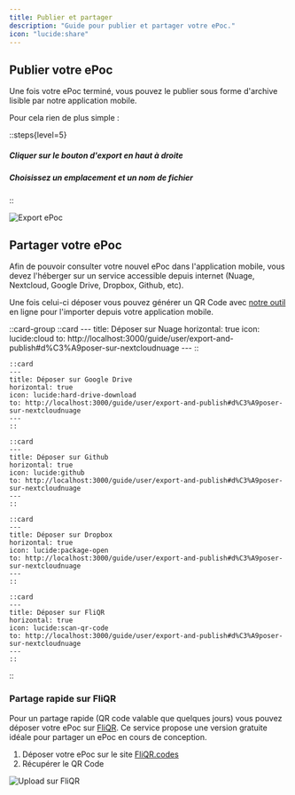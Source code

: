 ```yaml
---
title: Publier et partager
description: "Guide pour publier et partager votre ePoc."
icon: "lucide:share"
---
```


## Publier votre ePoc

Une fois votre ePoc terminé, vous pouvez le publier sous forme d'archive lisible par notre application mobile.

Pour cela rien de plus simple :

::steps{level=5}
##### Cliquer sur le bouton d'export en haut à droite
##### Choisissez un emplacement et un nom de fichier
::
<!-- 1. Cliquer sur le bouton d'export en haut à droite
2. Choisisez un emplacement et un nom de fichier -->

![Export ePoc](/images/export-epoc.gif)


## Partager votre ePoc

Afin de pouvoir consulter votre nouvel ePoc dans l'application mobile, vous devez l'héberger sur un service accessible
depuis internet (Nuage, Nextcloud, Google Drive, Dropbox, Github, etc).

Une fois celui-ci déposer vous pouvez générer un QR Code avec [notre outil](../../qr-code-generator/index.md) en ligne pour l'importer depuis votre application mobile.

::card-group
    ::card
    ---
    title: Déposer sur Nuage
    horizontal: true
    icon: lucide:cloud
    to: http://localhost:3000/guide/user/export-and-publish#d%C3%A9poser-sur-nextcloudnuage
    ---
    ::

    ::card
    ---
    title: Déposer sur Google Drive
    horizontal: true
    icon: lucide:hard-drive-download
    to: http://localhost:3000/guide/user/export-and-publish#d%C3%A9poser-sur-nextcloudnuage
    ---
    ::

    ::card
    ---
    title: Déposer sur Github
    horizontal: true
    icon: lucide:github
    to: http://localhost:3000/guide/user/export-and-publish#d%C3%A9poser-sur-nextcloudnuage
    ---
    ::

    ::card
    ---
    title: Déposer sur Dropbox
    horizontal: true
    icon: lucide:package-open
    to: http://localhost:3000/guide/user/export-and-publish#d%C3%A9poser-sur-nextcloudnuage
    ---
    ::

    ::card
    ---
    title: Déposer sur FliQR
    horizontal: true
    icon: lucide:scan-qr-code
    to: http://localhost:3000/guide/user/export-and-publish#d%C3%A9poser-sur-nextcloudnuage
    ---
    ::
::



### Partage rapide sur FliQR

Pour un partage rapide (QR code valable que quelques jours) vous pouvez déposer votre ePoc sur [FliQR](https://fliqr.codes). Ce service propose une version gratuite idéale pour partager un ePoc en cours de conception.

1. Déposer votre ePoc sur le site [FliQR.codes](https://fliqr.codes)
2. Récupérer le QR Code

![Upload sur FliQR](images/fliqr.gif)
